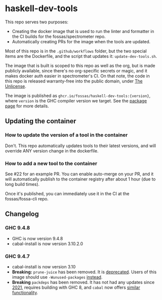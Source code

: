 # haskell-dev-tools

This repo serves two purposes:

- Creating the docker image that is used to run the linter and formatter in
  the CI builds for the fossas/spectrometer repo.
- Automatically creating PRs for the image when the tools are updated.

Most of this repo is in the `.github/workflows` folder, but the two special
items are the Dockerfile, and the script that updates it: `update-dev-tools.sh`.

The image that is built is scoped to this repo as well as the org, but is made
publicly available, since there's no org-specific secrets or magic, and it
makes docker auth easier in spectrometer's CI. On that note, the code in this
repo is released warranty-free into the public domain, under
[The Unlicense](LICENSE).

The image is published as `ghcr.io/fossas/haskell-dev-tools:{version}`, where
`version` is the GHC compiler version we target.
See the [package page](https://ghcr.io/fossas/haskell-dev-tools) for more details.

## Updating the container

### How to update the version of a tool in the container

Don't.  This repo automatically updates tools to their latest versions, and
will override ANY version change in the dockerfile.

### How to add a new tool to the container

See #22 for an example PR.
You can enable auto-merge on your PR, and it will automatically publish to
the container registry after about 1 hour (due to long build times).

Once it's published, you can immediately use it in the CI at the
fossas/fossa-cli repo.

## Changelog

### GHC 9.4.8

- GHC is now version 9.4.8
- cabal-install is now version 3.10.2.0

### GHC 9.4.7

- cabal-install is now version 3.10
- **Breaking:** `prune-juice` has been removed. It is [deprecated](https://github.com/dfithian/prune-juice#readme).
  Users of this image should use `-Wunused-packages` [instead](https://downloads.haskell.org/~ghc/9.4.7/docs/users_guide/using-warnings.html?highlight=wunused%20packages#ghc-flag--Wunused-packages).
- **Breaking** `packdeps` has been removed.
  It has not had any updates since [2021](https://github.com/snoyberg/packdeps),
  requires building with GHC 8, and `cabal` now offers [similar functionality](https://cabal.readthedocs.io/en/stable/cabal-package.html#listing-outdated-dependency-version-bounds).
